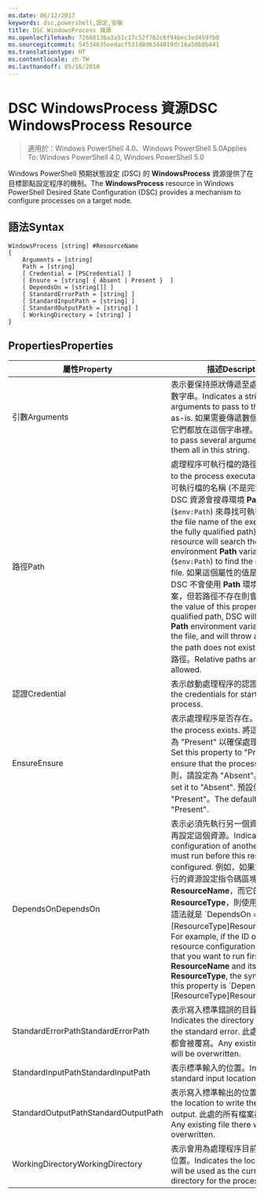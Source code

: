 ```yaml
---
ms.date: 06/12/2017
keywords: dsc,powershell,設定,安裝
title: DSC WindowsProcess 資源
ms.openlocfilehash: 72668136a3a51c17c52f762c6f94bec3ed4597b0
ms.sourcegitcommit: 54534635eedacf531d8d6344019dc16a50b8b441
ms.translationtype: HT
ms.contentlocale: zh-TW
ms.lasthandoff: 05/16/2018
---
```

# <a name="dsc-windowsprocess-resource"></a><span data-ttu-id="e8c00-103">DSC WindowsProcess 資源</span><span class="sxs-lookup"><span data-stu-id="e8c00-103">DSC WindowsProcess Resource</span></span>

> <span data-ttu-id="e8c00-104">適用於：Windows PowerShell 4.0、Windows PowerShell 5.0</span><span class="sxs-lookup"><span data-stu-id="e8c00-104">Applies To: Windows PowerShell 4.0, Windows PowerShell 5.0</span></span>

<span data-ttu-id="e8c00-105">Windows PowerShell 預期狀態設定 (DSC) 的 **WindowsProcess** 資源提供了在目標節點設定程序的機制。</span><span class="sxs-lookup"><span data-stu-id="e8c00-105">The **WindowsProcess** resource in Windows PowerShell Desired State Configuration (DSC) provides a mechanism to configure processes on a target node.</span></span>

## <a name="syntax"></a><span data-ttu-id="e8c00-106">語法</span><span class="sxs-lookup"><span data-stu-id="e8c00-106">Syntax</span></span>

```
WindowsProcess [string] #ResourceName
{
    Arguments = [string]
    Path = [string]
    [ Credential = [PSCredential] ]
    [ Ensure = [string] { Absent | Present }  ]
    [ DependsOn = [string[]] ]
    [ StandardErrorPath = [string] ]
    [ StandardInputPath = [string] ]
    [ StandardOutputPath = [string] ]
    [ WorkingDirectory = [string] ]
}
```

## <a name="properties"></a><span data-ttu-id="e8c00-107">Properties</span><span class="sxs-lookup"><span data-stu-id="e8c00-107">Properties</span></span>
|  <span data-ttu-id="e8c00-108">屬性</span><span class="sxs-lookup"><span data-stu-id="e8c00-108">Property</span></span>  |  <span data-ttu-id="e8c00-109">描述</span><span class="sxs-lookup"><span data-stu-id="e8c00-109">Description</span></span>   |
|---|---|
| <span data-ttu-id="e8c00-110">引數</span><span class="sxs-lookup"><span data-stu-id="e8c00-110">Arguments</span></span>| <span data-ttu-id="e8c00-111">表示要保持原狀傳遞至處理程序的引數字串。</span><span class="sxs-lookup"><span data-stu-id="e8c00-111">Indicates a string of arguments to pass to the process as-is.</span></span> <span data-ttu-id="e8c00-112">如果需要傳遞數個引數，請將它們都放在這個字串裡。</span><span class="sxs-lookup"><span data-stu-id="e8c00-112">If you need to pass several arguments, put them all in this string.</span></span>|
| <span data-ttu-id="e8c00-113">路徑</span><span class="sxs-lookup"><span data-stu-id="e8c00-113">Path</span></span>| <span data-ttu-id="e8c00-114">處理程序可執行檔的路徑。</span><span class="sxs-lookup"><span data-stu-id="e8c00-114">The path to the process executable.</span></span> <span data-ttu-id="e8c00-115">如果這是可執行檔的名稱 (不是完整路徑)，則 DSC 資源會搜尋環境 **Path** 變數 (`$env:Path`) 來尋找可執行檔。</span><span class="sxs-lookup"><span data-stu-id="e8c00-115">If this the file name of the executable (not the fully qualified path), the DSC resource will search the environment **Path** variable (`$env:Path`) to find the executable file.</span></span> <span data-ttu-id="e8c00-116">如果這個屬性的值是完整路徑，DSC 不會使用 **Path** 環境變數尋找檔案，但若路徑不存在則會擲回錯誤。</span><span class="sxs-lookup"><span data-stu-id="e8c00-116">If the value of this property is a fully qualified path, DSC will not use the **Path** environment variable to find the file, and will throw an error if the path does not exist.</span></span> <span data-ttu-id="e8c00-117">不允許相對路徑。</span><span class="sxs-lookup"><span data-stu-id="e8c00-117">Relative paths are not allowed.</span></span>|
| <span data-ttu-id="e8c00-118">認證</span><span class="sxs-lookup"><span data-stu-id="e8c00-118">Credential</span></span>| <span data-ttu-id="e8c00-119">表示啟動處理程序的認證。</span><span class="sxs-lookup"><span data-stu-id="e8c00-119">Indicates the credentials for starting the process.</span></span>|
| <span data-ttu-id="e8c00-120">Ensure</span><span class="sxs-lookup"><span data-stu-id="e8c00-120">Ensure</span></span>| <span data-ttu-id="e8c00-121">表示處理程序是否存在。</span><span class="sxs-lookup"><span data-stu-id="e8c00-121">Indicates if the process exists.</span></span> <span data-ttu-id="e8c00-122">將這個屬性設定為 "Present" 以確保處理程序存在。</span><span class="sxs-lookup"><span data-stu-id="e8c00-122">Set this property to "Present" to ensure that the process exists.</span></span> <span data-ttu-id="e8c00-123">否則，請設定為 "Absent"。</span><span class="sxs-lookup"><span data-stu-id="e8c00-123">Otherwise, set it to "Absent".</span></span> <span data-ttu-id="e8c00-124">預設值是 "Present"。</span><span class="sxs-lookup"><span data-stu-id="e8c00-124">The default is "Present".</span></span>|
| <span data-ttu-id="e8c00-125">DependsOn</span><span class="sxs-lookup"><span data-stu-id="e8c00-125">DependsOn</span></span> | <span data-ttu-id="e8c00-126">表示必須先執行另一個資源的設定，再設定這個資源。</span><span class="sxs-lookup"><span data-stu-id="e8c00-126">Indicates that the configuration of another resource must run before this resource is configured.</span></span> <span data-ttu-id="e8c00-127">例如，如果第一個想要執行的資源設定指令碼區塊的識別碼是 __ResourceName__，而它的類型是 __ResourceType__，則使用這個屬性的語法就是 \`DependsOn = "[ResourceType]ResourceName"\`\`。</span><span class="sxs-lookup"><span data-stu-id="e8c00-127">For example, if the ID of the resource configuration script block that you want to run first is __ResourceName__ and its type is __ResourceType__, the syntax for using this property is \`DependsOn = "[ResourceType]ResourceName"\`\` .</span></span>|
| <span data-ttu-id="e8c00-128">StandardErrorPath</span><span class="sxs-lookup"><span data-stu-id="e8c00-128">StandardErrorPath</span></span>| <span data-ttu-id="e8c00-129">表示寫入標準錯誤的目錄路徑。</span><span class="sxs-lookup"><span data-stu-id="e8c00-129">Indicates the directory path to write the standard error.</span></span> <span data-ttu-id="e8c00-130">此處的所有檔案都會被覆寫。</span><span class="sxs-lookup"><span data-stu-id="e8c00-130">Any existing file there will be overwritten.</span></span>|
| <span data-ttu-id="e8c00-131">StandardInputPath</span><span class="sxs-lookup"><span data-stu-id="e8c00-131">StandardInputPath</span></span>| <span data-ttu-id="e8c00-132">表示標準輸入的位置。</span><span class="sxs-lookup"><span data-stu-id="e8c00-132">Indicates the standard input location.</span></span>|
| <span data-ttu-id="e8c00-133">StandardOutputPath</span><span class="sxs-lookup"><span data-stu-id="e8c00-133">StandardOutputPath</span></span>| <span data-ttu-id="e8c00-134">表示寫入標準輸出的位置。</span><span class="sxs-lookup"><span data-stu-id="e8c00-134">Indicates the location to write the standard output.</span></span> <span data-ttu-id="e8c00-135">此處的所有檔案都會被覆寫。</span><span class="sxs-lookup"><span data-stu-id="e8c00-135">Any existing file there will be overwritten.</span></span>|
| <span data-ttu-id="e8c00-136">WorkingDirectory</span><span class="sxs-lookup"><span data-stu-id="e8c00-136">WorkingDirectory</span></span>| <span data-ttu-id="e8c00-137">表示會用為處理程序目前工作目錄的位置。</span><span class="sxs-lookup"><span data-stu-id="e8c00-137">Indicates the location that will be used as the current working directory for the process.</span></span>|